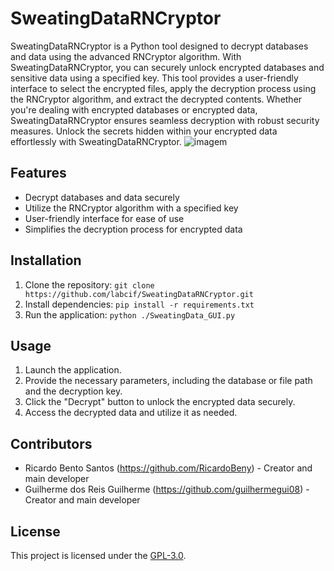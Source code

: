 # SweatingDataRNCryptor
SweatingDataRNCryptor is a Python tool designed to decrypt databases and data using the advanced RNCryptor algorithm. With SweatingDataRNCryptor, you can securely unlock encrypted databases and sensitive data using a specified key. This tool provides a user-friendly interface to select the encrypted files, apply the decryption process using the RNCryptor algorithm, and extract the decrypted contents. Whether you're dealing with encrypted databases or encrypted data, SweatingDataRNCryptor ensures seamless decryption with robust security measures. Unlock the secrets hidden within your encrypted data effortlessly with SweatingDataRNCryptor.
![imagem](https://github.com/labcif/SweatingDataRNCryptor/assets/112128696/be56a8c4-84f2-4666-b95c-f028ccaabf47)


## Features
- Decrypt databases and data securely
- Utilize the RNCryptor algorithm with a specified key
- User-friendly interface for ease of use
- Simplifies the decryption process for encrypted data

## Installation
1. Clone the repository: `git clone https://github.com/labcif/SweatingDataRNCryptor.git`
2. Install dependencies: `pip install -r requirements.txt`
3. Run the application: `python ./SweatingData_GUI.py`

## Usage
1. Launch the application.
2. Provide the necessary parameters, including the database or file path and the decryption key.
3. Click the "Decrypt" button to unlock the encrypted data securely.
4. Access the decrypted data and utilize it as needed.

## Contributors
- Ricardo Bento Santos (https://github.com/RicardoBeny) - Creator and main developer
- Guilherme dos Reis Guilherme (https://github.com/guilhermegui08) - Creator and main developer

## License
This project is licensed under the [GPL-3.0](LICENSE).
